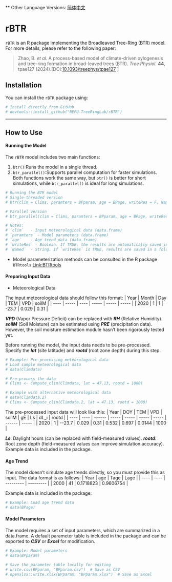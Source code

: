 ** Other Language Versions: [简体中文](README_zh_cn.md)
# rBTR

`rBTR` is an R package implementing the Broadleaved Tree-Ring (BTR) model. For more details, please refer to the following paper:

> Zhao, B. *et al.* A process-based model of climate-driven xylogenesis and tree-ring formation in broad-leaved trees (BTR). *Tree Physiol.* **44**, tpae127 (2024).[DOI:[10.1093/treephys/tpae127](http://dx.doi.org/10.1093/treephys/tpae127) ]

## Installation

You can install the `rBTR` package using:
``` r
# Install directly from GitHub
# devtools::install_github("NEFU-TreeRingLab/rBTR")
```
---
## How to Use
#### Running the Model

The `rBTR` model includes two main functions:
1. `btr()`:Runs the model in a single thread.
2. `btr_parallel()`:Supports parallel computation for faster simulations.
Both functions work the same way, but `btr()` is better for short simulations, while `btr_parallel()` is ideal for long simulations.
```r
# Running the BTR model
# Single-threaded version
# btr(clim = Clims, paramters = BPparam, age = BPage, writeRes = F, Named = "TestData")

# Parallel version
# btr_parallel(clim = Clims, paramters = BPparam, age = BPage, writeRes = F, Named = "TestData")

# Notes:
# `clim`   - Input meteorological data (data.frame)
# `paramters` - Model parameters (data.frame)
# `age`    - Age trend data (data.frame)
# `writeRes` - Boolean. If TRUE, the results are automatically saved in a folder named  "res_(running time)" in the working directory.
# `Named`  - String. If `writeRes` is TRUE, results are saved in a folder named after this string.
```

- Model parameterization methods can be consulted in the R package `BTRtools` [Link:BTRtools](https://github.com/NEFU-TreeRingLab/BTRtools)

####  Preparing Input Data

- Meteorological Data

The input meteorological data should follow this format:
| Year | Month | Day  | TEM   | VPD   | soilM |
| ---- | ----- | ---- | ----- | ----- | ----- |
| 2020 | 1     | 1    | -23.7 | 0.029 | 0.31  |

***VPD*** (Vapor Pressure Deficit) can be replaced with ***RH***  (Relative Humidity).
***soilM*** (Soil Moisture) can be estimated using ***PRE*** (precipitation data). However, the soil moisture estimation module hasn’t been rigorously tested yet.

Before running the model, the input data needs to be pre-processed. Specify the  ***lat*** (site latitude) and ***rootd*** (root zone depth) during this step.
```r
# Example: Pre-processing meteorological data
# Load sample meteorological data
# data(Climdata)

# Pre-process the data
# Clims <- Compute_clim(Climdata, lat = 47.13, rootd = 1000)

# Example with alternative meteorological data
# data(Climdata.2)
# Clims <- Compute_clim(Climdata.2, lat = 47.13, rootd = 1000)
```

The pre-processed input data will look like this:
| Year | DOY  | TEM    | VPD   | soilM | gE    | Ls    | dL_i   | rootd |
| ---- | ---- | ------ | ----- | ----- | ----- | ----- | ------ | ----- |
| 2020 | 1    | --23.7 | 0.029 | 0.31  | 0.532 | 0.697 | 0.0144 | 1000  |

***Ls***: Daylight hours (can be replaced with field-measured values).
***rootd***: Root zone depth (field-measured values can improve simulation accuracy).
Example data is included in the package.

#### Age Trend

The model doesn’t simulate age trends directly, so you must provide this as input. The data format is as follows:
| Year | age  | Tage      | Lage      |
| ---- | ---- | --------- | --------- |
| 2000 | 41   | 0.1718823 | 0.9606754 |

Example data is included in the package:
```r
# Example: Load age trend data
# data(BPage)
```
#### Model Parameters

The model requires a set of input parameters, which are summarized in a data.frame. A default parameter table is included in the package and can be exported to ***CSV*** or ***Excel*** for modification.
```r
# Example: Model parameters
# data(BPparam)

# Save the parameter table locally for editing
# write.csv(BPparam, "BPparam.csv")  # Save as CSV
# openxlsx::write.xlsx(BPparam, "BPparam.xlsx")  # Save as Excel
```
